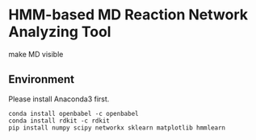 # HMM-based MD Reaction Network Analyzing Tool 
make MD visible

## Environment
Please install Anaconda3 first.
```
conda install openbabel -c openbabel
conda install rdkit -c rdkit
pip install numpy scipy networkx sklearn matplotlib hmmlearn
```
